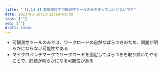 ```yaml
---
title: "【1.14.1】本番環境で可観測性ツールのみを使ってはいけないワケ"
date: 2023-08-16T23:22:19+09:00
tags: [""]
seq: [""]
draft: false
---
```


- 可観測性ツールのみでは、ワークロードの自然なばらつきのため、問題が明らかにならない可能性がある
- マイクロベンチマークでワークロードを固定してばらつきを取り除いてやることで、問題が明らかになる可能性がある